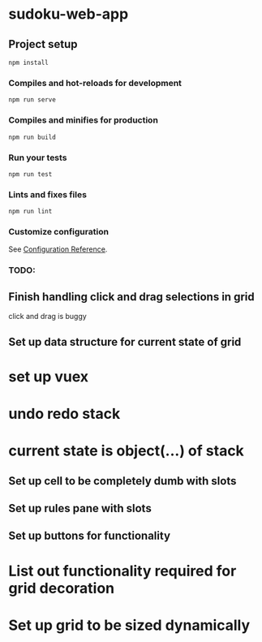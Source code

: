 # sudoku-web-app

## Project setup

```
npm install
```

### Compiles and hot-reloads for development

```
npm run serve
```

### Compiles and minifies for production

```
npm run build
```

### Run your tests

```
npm run test
```

### Lints and fixes files

```
npm run lint
```

### Customize configuration

See [Configuration Reference](https://cli.vuejs.org/config/).

### TODO:

## Finish handling click and drag selections in grid

click and drag is buggy

## Set up data structure for current state of grid

# set up vuex

# undo redo stack

# current state is object(...) of stack

## Set up cell to be completely dumb with slots

## Set up rules pane with slots

## Set up buttons for functionality

# List out functionality required for grid decoration

# Set up grid to be sized dynamically
